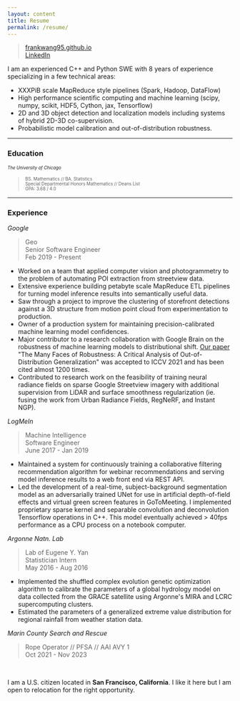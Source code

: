 ```yaml
---
layout: content
title: Resume
permalink: /resume/
---
```


> [frankwang95.github.io](https://frankwang95.github.io/) \
> [LinkedIn](https://www.linkedin.com/in/frank-wang-00706089/)

I am an experienced C++ and Python SWE with 8 years of experience specializing in a few technical areas:
* XXXPiB scale MapReduce style pipelines (Spark, Hadoop, DataFlow)
* High performance scientific computing and machine learning (scipy, numpy, scikit, HDF5, Cython, jax, Tensorflow)
* 2D and 3D object detection and localization models including systems of hybrid 2D-3D co-supervision.
* Probabilistic model calibration and out-of-distribution robustness.

_________________

### Education
<sub><sup>*The University of Chicago*
> <sub><sup>BS. Mathematics // BA. Statistics</sup></sub> \
> <sub><sup>Special Departmental Honors Mathematics // Deans List</sup></sub> \
> <sub><sup>GPA: 3.68 / 4.0

_________________

### Experience

*Google*

> Geo  
> Senior Software Engineer  
> Feb 2019 - Present

* Worked on a team that applied computer vision and photogrammetry to the problem of automating POI extraction from streetview data.
* Extensive experience building petabyte scale MapReduce ETL pipelines for turning model inference results into semantically useful data.
* Saw through a project to improve the clustering of storefront detections against a 3D structure from motion point cloud from experimentation to production.
* Owner of a production system for maintaining precision-calibrated machine learning model confidences.
* Major contributor to a research collaboration with Google Brain on the robustness of machine learning models to distributional shift. [Our paper](https://arxiv.org/abs/2006.16241) "The Many Faces of Robustness: A Critical Analysis of Out-of-Distribution Generalization" was accepted to ICCV 2021 and has been cited almost 1200 times.
* Contributed to research work on the feasibility of training neural radiance fields on sparse Google Streetview imagery with additional supervision from LiDAR and surface smoothness regularization (ie. fusing the work from Urban Radiance Fields, RegNeRF, and Instant NGP).

*LogMeIn*

> Machine Intelligence  
> Software Engineer  
> June 2017 - Jan 2019

* Maintained a system for continuously training a collaborative filtering recommendation algorithm for webinar recommendations and serving model inference results to a web front end via REST API.
* Led the development of a real-time, subject-background segmentation model as an adversarially trained UNet for use in artificial depth-of-field effects and virtual green screen features in GoToMeeting. I implemented proprietary sparse kernel and separable convolution and deconvolution Tensorflow operations in C++. This model eventually achieved > 40fps performance as a CPU process on a notebook computer.

*Argonne Natn. Lab*

> Lab of Eugene Y. Yan  
> Statistician Intern  
> May 2016 - Aug 2016

* Implemented the shuffled complex evolution genetic optimization algorithm to calibrate the parameters of a global hydrology model on data collected from the GRACE satellite using Argonne's MIRA and LCRC supercomputing clusters.
* Estimated the parameters of a generalized extreme value distribution for regional rainfall from weather station data.

*Marin County Search and Rescue*

> Rope Operator // PFSA // AAI AVY 1  
> Oct 2021 - Nov 2023

<br>

I am a U.S. citizen located in **San Francisco, California**. I like it here but I am open to relocation for the right opportunity.

